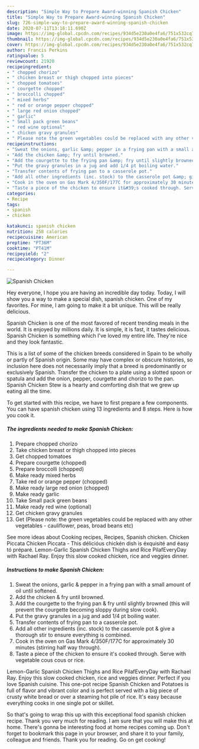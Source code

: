 ```yaml
---
description: "Simple Way to Prepare Award-winning Spanish Chicken"
title: "Simple Way to Prepare Award-winning Spanish Chicken"
slug: 726-simple-way-to-prepare-award-winning-spanish-chicken
date: 2020-07-11T13:18:11.690Z
image: https://img-global.cpcdn.com/recipes/934d5e230a0e4fa6/751x532cq70/spanish-chicken-recipe-main-photo.jpg
thumbnail: https://img-global.cpcdn.com/recipes/934d5e230a0e4fa6/751x532cq70/spanish-chicken-recipe-main-photo.jpg
cover: https://img-global.cpcdn.com/recipes/934d5e230a0e4fa6/751x532cq70/spanish-chicken-recipe-main-photo.jpg
author: Francis Perkins
ratingvalue: 5
reviewcount: 21920
recipeingredient:
- " chopped chorizo"
- " chicken breast or thigh chopped into pieces"
- " chopped tomatoes"
- " courgette chopped"
- " broccolli chopped"
- " mixed herbs"
- " red or orange pepper chopped"
- " large red onion chopped"
- " garlic"
- " Small pack green beans"
- " red wine optional"
- " chicken gravy granules"
- " Please note the green vegetables could be replaced with any other vegetables  cauliflower peas broad beans etc"
recipeinstructions:
- "Sweat the onions, garlic &amp; pepper in a frying pan with a small amount of oil until softened."
- "Add the chicken &amp; fry until browned."
- "Add the courgette to the frying pan &amp; fry until slightly browned (this will prevent the courgette becoming sloppy during slow cook)."
- "Put the gravy granules in a jug and add 1/4 pt boiling water."
- "Transfer contents of frying pan to a casserole pot."
- "Add all other ingredients (inc. stock) to the casserole pot &amp; give a thorough stir to ensure everything is combined."
- "Cook in the oven on Gas Mark 4/350F/177C for approximately 30 minutes (stirring half way through)."
- "Taste a piece of the chicken to ensure it&#39;s cooked through. Serve with vegetable cous cous or rice."
categories:
- Recipe
tags:
- spanish
- chicken

katakunci: spanish chicken 
nutrition: 258 calories
recipecuisine: American
preptime: "PT36M"
cooktime: "PT41M"
recipeyield: "2"
recipecategory: Dinner

---
```



![Spanish Chicken](https://img-global.cpcdn.com/recipes/934d5e230a0e4fa6/751x532cq70/spanish-chicken-recipe-main-photo.jpg)

Hey everyone, I hope you are having an incredible day today. Today, I will show you a way to make a special dish, spanish chicken. One of my favorites. For mine, I am going to make it a bit unique. This will be really delicious.

Spanish Chicken is one of the most favored of recent trending meals in the world. It is enjoyed by millions daily. It is simple, it is fast, it tastes delicious. Spanish Chicken is something which I've loved my entire life. They're nice and they look fantastic.

This is a list of some of the chicken breeds considered in Spain to be wholly or partly of Spanish origin. Some may have complex or obscure histories, so inclusion here does not necessarily imply that a breed is predominantly or exclusively Spanish. Transfer the chicken to a plate using a slotted spoon or spatula and add the onion, pepper, courgette and chorizo to the pan. Spanish Chicken Stew is a hearty and comforting dish that we grew up eating all the time.


To get started with this recipe, we have to first prepare a few components. You can have spanish chicken using 13 ingredients and 8 steps. Here is how you cook it.

<!--inarticleads1-->

##### The ingredients needed to make Spanish Chicken:

1. Prepare  chopped chorizo
1. Take  chicken breast or thigh chopped into pieces
1. Get  chopped tomatoes
1. Prepare  courgette (chopped)
1. Prepare  broccolli (chopped)
1. Make ready  mixed herbs
1. Take  red or orange pepper (chopped)
1. Make ready  large red onion (chopped)
1. Make ready  garlic
1. Take  Small pack green beans
1. Make ready  red wine (optional)
1. Get  chicken gravy granules
1. Get  (Please note: the green vegetables could be replaced with any other vegetables - cauliflower, peas, broad beans etc)


See more ideas about Cooking recipes, Recipes, Spanish chicken. Chicken Piccata Chicken Piccata - This délicióus chickén dish is éxquisité and éasy tó préparé. Lemon-Garlic Spanish Chicken Thighs and Rice PilafEveryDay with Rachael Ray. Enjoy this slow cooked chicken, rice and veggies dinner. 

<!--inarticleads2-->

##### Instructions to make Spanish Chicken:

1. Sweat the onions, garlic &amp; pepper in a frying pan with a small amount of oil until softened.
1. Add the chicken &amp; fry until browned.
1. Add the courgette to the frying pan &amp; fry until slightly browned (this will prevent the courgette becoming sloppy during slow cook).
1. Put the gravy granules in a jug and add 1/4 pt boiling water.
1. Transfer contents of frying pan to a casserole pot.
1. Add all other ingredients (inc. stock) to the casserole pot &amp; give a thorough stir to ensure everything is combined.
1. Cook in the oven on Gas Mark 4/350F/177C for approximately 30 minutes (stirring half way through).
1. Taste a piece of the chicken to ensure it&#39;s cooked through. Serve with vegetable cous cous or rice.


Lemon-Garlic Spanish Chicken Thighs and Rice PilafEveryDay with Rachael Ray. Enjoy this slow cooked chicken, rice and veggies dinner. Perfect if you love Spanish cuisine. This one-pot recipe Spanish Chicken and Potatoes is full of flavor and vibrant color and is perfect served with a big piece of crusty white bread or over a steaming hot pile of rice. It&#39;s easy because everything cooks in one single pot or skillet. 

So that's going to wrap this up with this exceptional food spanish chicken recipe. Thank you very much for reading. I am sure that you will make this at home. There's gonna be interesting food at home recipes coming up. Don't forget to bookmark this page in your browser, and share it to your family, colleague and friends. Thank you for reading. Go on get cooking!
